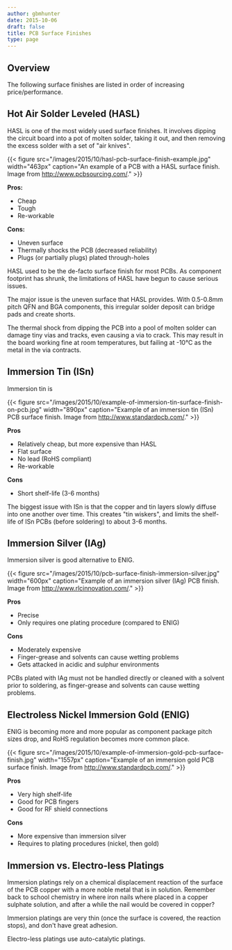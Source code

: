 ```yaml
---
author: gbmhunter
date: 2015-10-06
draft: false
title: PCB Surface Finishes
type: page
---
```


## Overview

The following surface finishes are listed in order of increasing price/performance.

## Hot Air Solder Leveled (HASL)

HASL is one of the most widely used surface finishes. It involves dipping the circuit board into a pot of molten solder, taking it out, and then removing the excess solder with a set of "air knives".

{{< figure src="/images/2015/10/hasl-pcb-surface-finish-example.jpg" width="463px" caption="An example of a PCB with a HASL surface finish. Image from http://www.pcbsourcing.com/."  >}}

**Pros:**

* Cheap
* Tough
* Re-workable

**Cons:**

* Uneven surface
* Thermally shocks the PCB (decreased reliability)
* Plugs (or partially plugs) plated through-holes

HASL used to be the de-facto surface finish for most PCBs. As component footprint has shrunk, the limitations of HASL have begun to cause serious issues.

The major issue is the uneven surface that HASL provides. With 0.5-0.8mm pitch QFN and BGA components, this irregular solder deposit can bridge pads and create shorts.

The thermal shock from dipping the PCB into a pool of molten solder can damage tiny vias and tracks, even causing a via to crack. This may result in the board working fine at room temperatures, but failing at -10°C as the metal in the via contracts.

## Immersion Tin (ISn)

Immersion tin is

{{< figure src="/images/2015/10/example-of-immersion-tin-surface-finish-on-pcb.jpg" width="890px" caption="Example of an immersion tin (ISn) PCB surface finish. Image from http://www.standardpcb.com/."  >}}

**Pros**

* Relatively cheap, but more expensive than HASL
* Flat surface
* No lead (RoHS compliant)
* Re-workable

**Cons**

* Short shelf-life (3-6 months)

The biggest issue with ISn is that the copper and tin layers slowly diffuse into one another over time. This creates "tin wiskers", and limits the shelf-life of ISn PCBs (before soldering) to about 3-6 months.

## Immersion Silver (IAg)

Immersion silver is good alternative to ENIG.

{{< figure src="/images/2015/10/pcb-surface-finish-immersion-silver.jpg" width="600px" caption="Example of an immersion silver (IAg) PCB finish. Image from http://www.rlcinnovation.com/."  >}}

**Pros**

* Precise
* Only requires one plating procedure (compared to ENIG)

**Cons**

* Moderately expensive
* Finger-grease and solvents can cause wetting problems
* Gets attacked in acidic and sulphur environments

PCBs plated with IAg must not be handled directly or cleaned with a solvent prior to soldering, as finger-grease and solvents can cause wetting problems.

## Electroless Nickel Immersion Gold (ENIG)

ENIG is becoming more and more popular as component package pitch sizes drop, and RoHS regulation becomes more common place.

{{< figure src="/images/2015/10/example-of-immersion-gold-pcb-surface-finish.jpg" width="1557px" caption="Example of an immersion gold PCB surface finish. Image from http://www.standardpcb.com/."  >}}

**Pros**

* Very high shelf-life
* Good for PCB fingers
* Good for RF shield connections

**Cons**

* More expensive than immersion silver
* Requires to plating procedures (nickel, then gold)

## Immersion vs. Electro-less Platings

Immersion platings rely on a chemical displacement reaction of the surface of the PCB copper with a more noble metal that is in solution. Remember back to school chemistry in where iron nails where placed in a copper sulphate solution, and after a while the nail would be covered in copper?

Immersion platings are very thin (once the surface is covered, the reaction stops), and don't have great adhesion.

Electro-less platings use auto-catalytic platings.
